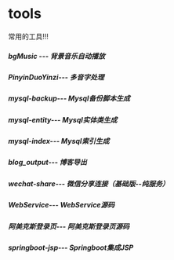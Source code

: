# tools
常用的工具!!!
##### bgMusic --- 背景音乐自动播放
##### PinyinDuoYinzi--- 多音字处理
##### mysql-backup--- Mysql备份脚本生成
##### mysql-entity--- Mysql实体类生成
##### mysql-index--- Mysql索引生成
##### blog_output--- 博客导出
##### wechat-share--- 微信分享连接（基础版--纯服务）
##### WebService--- WebService源码
##### 阿美克斯登录页--- 阿美克斯登录页源码
##### springboot-jsp--- Springboot集成JSP
 
